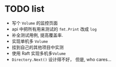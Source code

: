 # TODO list

* 写个 `Volume` 的监控页面
* api 中把所有用来测试的 `fmt.Print` 改成 `log`
* 补全测试用例, 提高覆盖率.
* 实现单机多 `Volume`
* 挂到自己的其他项目中实测
* 使用 Raft 实现多机多`Volume`
* `Directory.Next()` 设计得不好， 但是, who cares...
